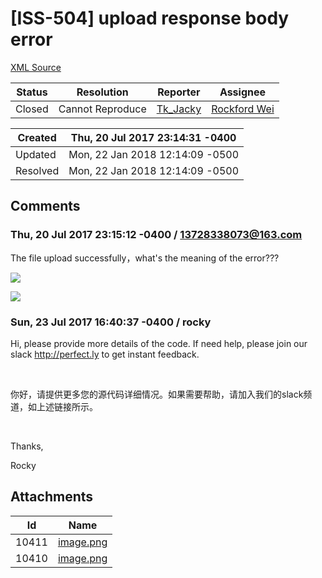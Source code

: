# [ISS-504] upload response body error

[XML Source](./xml/ISS-504.xml)
<p></p>





Status|Resolution|Reporter|Assignee
------|----------|--------|--------
Closed|Cannot Reproduce|[Tk_Jacky](13728338073@163.com)|[Rockford Wei]($rocky)





Created|Thu, 20 Jul 2017 23:14:31 -0400
-------|--------------
Updated|Mon, 22 Jan 2018 12:14:09 -0500
Resolved|Mon, 22 Jan 2018 12:14:09 -0500


## Comments




### Thu, 20 Jul 2017 23:15:12 -0400 / 13728338073@163.com 

<p><p>The file upload successfully，what's the meaning of the error???</p>


<p><span class="image-wrap" style=""><a id="10411_thumb" href="http://jira.perfect.org:8080/secure/attachment/10411/10411_image.png" title="image.png" file-preview-type="image" file-preview-id="10411" file-preview-title="image.png"><img src="http://jira.perfect.org:8080/secure/thumbnail/10411/_thumb_10411.png" style="border: 0px solid black" /></a></span></p>

<p><span class="image-wrap" style=""><a id="10411_thumb" href="http://jira.perfect.org:8080/secure/attachment/10411/10411_image.png" title="image.png" file-preview-type="image" file-preview-id="10411" file-preview-title="image.png"><img src="http://jira.perfect.org:8080/secure/thumbnail/10411/_thumb_10411.png" style="border: 0px solid black" /></a></span></p></p>


### Sun, 23 Jul 2017 16:40:37 -0400 / rocky 

<p><p>Hi, please provide more details of the code. If need help, please join our slack <a href="http://perfect.ly/" class="external-link" rel="nofollow">http://perfect.ly</a> to get instant feedback.</p>

<p> </p>

<p>你好，请提供更多您的源代码详细情况。如果需要帮助，请加入我们的slack频道，如上述链接所示。</p>

<p> </p>

<p>Thanks,</p>

<p>Rocky</p></p>

## Attachments





Id|Name
------|------------
10411|[image.png](attachment/10411/image.png)
10410|[image.png](attachment/10410/image.png)

